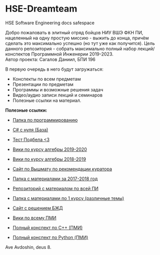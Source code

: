 # HSE-Dreamteam
HSE Software Engineering docs safespace


Добро пожаловать в элитный отряд бойцов НИУ ВШЭ ФКН ПИ, нацеленный на одну простую миссию -
выжить до конца, причём сделать это максимально успешно (но тут уже как получится).
Цель данного репозитория - собрать максимально полный набор
лекций/конспектов Программной Инженерии 2019-2023.  
Автор проекта: Сагалов Даниил, БПИ 196
  
  
  
В первую очередь в него будут загружаться:
- Конспекты по всем предметам
- Презентации по предметам
- Программы и возможные решения задач
- Видео/аудио записи лекций и семинаров
- Полезные ссылки на материал.
  
  
**Полезные ссылки:**
  
  
- [Папка по программированию](http://bit.do/progCS2019)
- [C# с нуля (База)](https://vk.com/video40442478_456239116?api_access_key=91c96eed634ec1f8a4)
- [Тест Подбела <3](http://podbel.ru)
  
  
- [Вики по курсу алгебры 2019-2020](http://hsealgebra20.wikidot.com)
- [Вики по курсу алгебры 2018-2019](http://hsealgebra19.wikidot.com)
- [Сайт по Вышмату по рекомендации куратора](http://mathprofi.ru/)
  
  
- [Папка с материалами за 2017-2018 год](https://paper.dropbox.com/doc/171-FEcBZyQPLbMwKMAPP1vQr)
- [Репозиторий с материалом по всей ПИ](https://github.com/fenestron/easy-pi)
- [Папка с материалами по 1 курсу (различные темы)](https://drive.google.com/drive/folders/1mwh6T4W00BUHz3mga4nWMgFMJM7eIUOg)
- [Сайт с решением БЖД](https://iko.soy/hse)
- [Вики по всему ПМИ](http://wiki.cs.hse.ru/%D0%97%D0%B0%D0%B3%D0%BB%D0%B0%D0%B2%D0%BD%D0%B0%D1%8F_%D1%81%D1%82%D1%80%D0%B0%D0%BD%D0%B8%D1%86%D0%B0)
- [Полный конспект по С++ (ПМИ)](https://github.com/Ballr0g/HSE-Dreamteam/blob/master/C%2B%2B%20%D0%9F%D0%9C%D0%98%202017-2018.ipynb)
- [Полный конспект по Python (ПМИ)](https://github.com/Ballr0g/HSE-Dreamteam/blob/master/Python%20%D0%9F%D0%9C%D0%98%202017-2018.ipynb)
  
  
  
Ave Avdoshin, deus 8.
